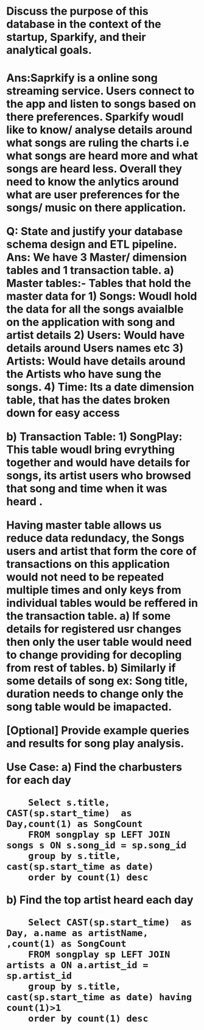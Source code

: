 <h1>Discuss the purpose of this database in the context of the startup, Sparkify, and their analytical goals.<h1>
Ans:Saprkify is a online song streaming service. Users connect to the app and listen to songs based on there preferences. Sparkify woudl like to know/ analyse details around what songs are ruling the charts i.e what songs are heard more and what songs are heard less. Overall they need to know the anlytics around what are user preferences for the songs/ music on there application.


Q: State and justify your database schema design and ETL pipeline.
Ans: We have 3 Master/ dimension tables and 1 transaction table.
a) Master tables:- Tables that hold the master data for 
    1) Songs: Woudl hold the data for all the songs avaialble on the application with song and artist details
    2) Users: Would have details around Users names etc
    3) Artists: Would have details around the Artists who have sung the songs.
    4) Time: Its a date dimension table, that has the dates broken down for easy access

b) Transaction Table:
    1) SongPlay: This table woudl bring evrything together and would have details for songs, its artist users who browsed that song and time when it was heard .


Having master table allows us reduce data redundacy, the Songs users and artist that form the core of transactions on this application would not need to be repeated multiple times and only keys from individual tables would be reffered in the transaction table. 
a) If some details for registered usr changes then only the user table would need to change providing for decopling from rest of tables.
b) Similarly if some details of song ex: Song title, duration needs to change only the song table would be imapacted.




[Optional] Provide example queries and results for song play analysis.

Use Case:
a) Find the charbusters for each day
       
        Select s.title, CAST(sp.start_time)  as Day,count(1) as SongCount  
        FROM songplay sp LEFT JOIN songs s ON s.song_id = sp.song_id
        group by s.title, cast(sp.start_time as date)
        order by count(1) desc
        
b) Find the top artist heard each day

        Select CAST(sp.start_time)  as Day, a.name as artistName, ,count(1) as SongCount  
        FROM songplay sp LEFT JOIN artists a ON a.artist_id = sp.artist_id
        group by s.title, cast(sp.start_time as date) having count(1)>1
        order by count(1) desc
        
